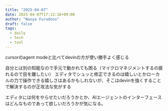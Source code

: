```yaml
---
title: "2025-04-07"
date: 2025-04-07T17:12:16+09:00
author: "Naoya Furudono"
draft: false
tags:
  - daily
  - tech
  - tool
---
```


cursorのagent modeと比べてdevinの方が使い勝手よく感じる

自分とは別の知能なので手元で動かれても困る（マイクロマネジメントするの疲れるので目を離したい）
エディタでシュッと修正できるのは嬉しいとかローカルの力で操作できる嬉しさはあるかもしれないが、そこはdevinを強くすることで解決するのが正攻法な気がする

エディタには何をやらせたいだろうかとか、AIエージェントのインターフェースはどんなものであって欲しいだろうかが気になる。
